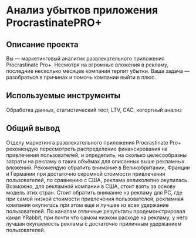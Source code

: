 # Анализ убытков приложения ProcrastinatePRO+

## Описание проекта
Вы — маркетинговый аналитик развлекательного приложения Procrastinate Pro+. Несмотря на огромные вложения в рекламу, последние несколько месяцев компания терпит убытки. Ваша задача — разобраться в причинах и помочь компании выйти в плюс.

## Используемые инструменты
Обработка данных, статистический тест, LTV, CAC, когортный анализ

## Общий вывод
Отделу маркетинга развлекательного приложения Procrastinate Pro+ рекомендую пересмотреть распределение финансирования на привлечения пользователей, и определить, на сколько целесообразны затраты на рекламу в таких объёмах для описанных выше рекламных вложений.
Рекомендую обратить внимание в Великобритании, Франции и Германии при достаточно скромной стоимости привлечения пользователей, по сравнению с США, реклама великолепно окупилась. Возможно, для рекламной компании в США, стоит взять за основу модель этих стран.
Стоит обратить внимание на рекламу для PC, где при самой низкой стоимости привлечения пользователей, рекламная компания окупилась при этом еще и лучшее из всех удержание пользователей.
По каналам отличные результаты продемонстрировал канал YRabbit, при почти что самом низком расходе на рекламу, у него лучшая окупаемость рекламы с достаточно приличным удержанием пользователей.
